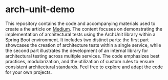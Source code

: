 # arch-unit-demo


This repository contains the code and accompanying materials used to create a the article on [Medium](https://gabryell95rodrigues.medium.com/a-guide-to-validating-architecture-rules-with-library-b07bdbaffb9f). The content focuses on demonstrating the implementation of architectural tests using the ArchUnit library within a Spring Boot environment. It includes two distinct parts: the first part showcases the creation of architecture tests within a single service, while the second part illustrates the development of an internal library for architectural testing across multiple services. The code emphasizes best practices, modularization, and the utilization of custom rules to ensure consistent architectural standards. Feel free to explore and adapt the code for your own projects.
